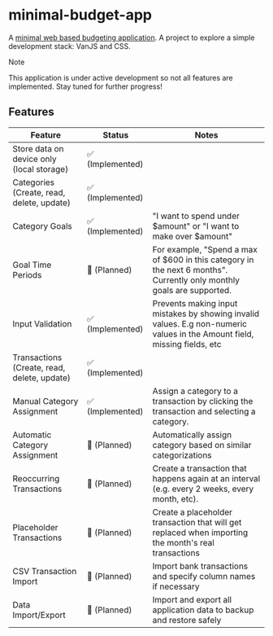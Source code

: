 # minimal-budget-app

A [minimal web based budgeting application](https://dthigpen.github.io/minimal-budget-app/). A project to explore a simple development stack: VanJS and CSS.

> [!NOTE]
> This application is under active development so not all features are implemented. Stay tuned for further progress!

## Features

| Feature                                     | Status          | Notes                                                                                                                     |
|---------------------------------------------|-----------------|---------------------------------------------------------------------------------------------------------------------------|
| Store data on device only (local storage)   | ✅ (Implemented) |                                                                                                                           |
| Categories (Create, read, delete, update)   | ✅ (Implemented) |                                                                                                                           |
| Category Goals                              | ✅ (Implemented) | "I want to spend under $amount" or "I want to make over $amount"                                                          |
| Goal Time Periods                           | 📅 (Planned)     | For example, "Spend a max of $600 in this category in the next 6 months". Currently only monthly goals are supported.     |
| Input Validation                            | ✅ (Implemented) | Prevents making input mistakes by showing invalid values. E.g non-numeric values in the Amount field, missing fields, etc |
| Transactions (Create, read, delete, update) | ✅ (Implemented) |                                                                                                                           |
| Manual Category Assignment                  | ✅ (Implemented) | Assign a category to a transaction by clicking the transaction and selecting a category.                                  |
| Automatic Category Assignment               | 📅 (Planned)     | Automatically assign category based on similar categorizations                                                            |
| Reoccurring Transactions                    | 📅 (Planned)     | Create a transaction that happens again at an interval (e.g. every 2 weeks, every month, etc).                            |
| Placeholder Transactions                    | 📅 (Planned)     | Create a placeholder transaction that will get replaced when importing the month's real transactions                      |
| CSV Transaction Import                      | 📅 (Planned)     | Import bank transactions and specify column names if necessary                                                            |
| Data Import/Export                          | 📅 (Planned)     | Import and export all application data to backup and restore safely                                                       |
 	
